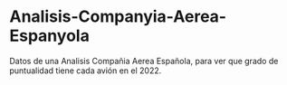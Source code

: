 # Analisis-Companyia-Aerea-Espanyola
Datos de una Analisis Compañia Aerea Española, para ver que grado de puntualidad tiene cada avión en el 2022.



